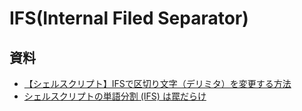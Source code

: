 # IFS(Internal Filed Separator)



## 資料

- [【シェルスクリプト】IFSで区切り文字（デリミタ）を変更する方法](https://www.server-memo.net/shellscript/ifs.html)
- [シェルスクリプトの単語分割 (IFS) は罠だらけ](https://qiita.com/ko1nksm/items/93550ca91dbeda5685f9)
